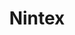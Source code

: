 ---
blog: https://nintex.com/blog
facebook: https://facebook.com/Nintex
linkedin: https://linkedin.com/company/nintex
logohandle: nintex
sort: nintex
title: Nintex
twitter: https://x.com/Nintex
website: https://www.nintex.com/
youtube: https://youtube.com/user/Nintex
---